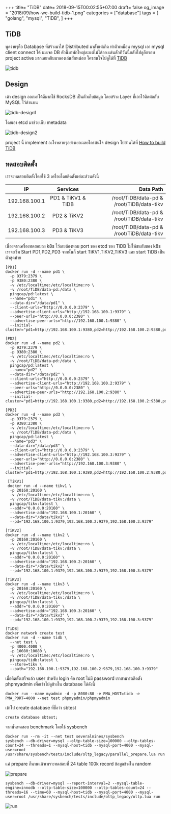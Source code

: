 +++
title= "TiDB"
date= 2018-09-15T00:02:55+07:00
draft= false
og_image = "2018/09/how-we-build-tidb-1.png" 
categories = ["database"]
tags = [ 
  "golang",
  "mysql",
  "TiDB",
  ]
+++

## TiDB
พูดง่ายๆคือ Database ที่สร้างมาให้ Distributed มาตั้งแต่เกิด ทำตัวเหมือน mysql เอา mysql client connect ได้
ผมเจอ DB ตัวนี้มาพักใหญ่ละแต่ไม่ได้ลองเล่นสักทีวันนี้กลับไปดูอีกรอบ project active มากเลยหยิบมาลองเล่นสักหน่อย
ใครสนใจไปดูได้ที่ [TiDB](https://github.com/pingcap/tidb)

![tidb](/2018/09/tidb-architecture.png)

## Design
เค้า design ออกมาได้ดีมากใช้ RocksDB เป็นตัวเก็บข้อมูล โดยสร้าง Layer ที่เอาไว้ติดต่อกับ MySQL ไว้ด้านบน

![tidb-design1](/2018/09/how-we-build-tidb-2.png)

โดยเอา etcd มาช่วยเก็บ metadata 

![tidb-design2](/2018/09/how-we-build-tidb-3.png)

project นี้ implement อะไรหลายๆอย่างเยอะเลยใครสนใจ design ไปอ่านได้ที่ [How to build TiDB](https://pingcap.com/blog/2016-10-17-how-we-build-tidb/)

## ทดสอบติดตั้ง
เราจะทดสอบติดตั้งโดยใช้ 3 เครื่องโดยติดตั้งแต่ละส่วนดังนี้


| IP          | Services         | Data Path                               |
| ----------- |:----------------:| ---------------------------------------:|
|192.168.100.1|PD1 & TiKV1 & TiDB|/root/TiDB/data-pd & /root/TiDB/data-tikv|
|192.168.100.2|PD2 & TiKV2       |/root/TiDB/data-pd & /root/TiDB/data-tikv|
|192.168.100.3|PD3 & TiKV3       |/root/TiDB/data-pd & /root/TiDB/data-tikv|


เนื่องจากเครื่องทดสอบลง k8s ไว้เลยต้องหลบ port ของ etcd ของ TiDB ไม่ให้ชนกับของ k8s
เราจะเริ่ม Start PD1,PD2,PD3 จากนั้นก็ start TiKV1,TiKV2,TiKV3 และ start TiDB เป็นตัวสุดท้าย

```
[PD1]
docker run -d --name pd1 \
  -p 9379:2379 \
  -p 9380:2380 \
  -v /etc/localtime:/etc/localtime:ro \
  -v /root/TiDB/data-pd:/data \
  pingcap/pd:latest \
  --name="pd1" \
  --data-dir="/data/pd1" \
  --client-urls="http://0.0.0.0:2379" \
  --advertise-client-urls="http://192.168.100.1:9379" \
  --peer-urls="http://0.0.0.0:2380" \
  --advertise-peer-urls="http://192.168.100.1:9380" \
  --initial-cluster="pd1=http://192.168.100.1:9380,pd2=http://192.168.100.2:9380,pd3=http://192.168.100.3:9380"

[PD2]
docker run -d --name pd2 \
  -p 9379:2379 \
  -p 9380:2380 \
  -v /etc/localtime:/etc/localtime:ro \
  -v /root/TiDB/data-pd:/data \
  pingcap/pd:latest \
  --name="pd2" \
  --data-dir="/data/pd2" \
  --client-urls="http://0.0.0.0:2379" \
  --advertise-client-urls="http://192.168.100.2:9379" \
  --peer-urls="http://0.0.0.0:2380" \
  --advertise-peer-urls="http://192.168.100.2:9380" \
  --initial-cluster="pd1=http://192.168.100.1:9380,pd2=http://192.168.100.2:9380,pd3=http://192.168.100.3:9380"

[PD3]
docker run -d --name pd3 \
  -p 9379:2379 \
  -p 9380:2380 \
  -v /etc/localtime:/etc/localtime:ro \
  -v /root/TiDB/data-pd:/data \
  pingcap/pd:latest \
  --name="pd3" \
  --data-dir="/data/pd3" \
  --client-urls="http://0.0.0.0:2379" \
  --advertise-client-urls="http://192.168.100.3:9379" \
  --peer-urls="http://0.0.0.0:2380" \
  --advertise-peer-urls="http://192.168.100.3:9380" \
  --initial-cluster="pd1=http://192.168.100.1:9380,pd2=http://192.168.100.2:9380,pd3=http://192.168.100.3:9380"

 [TiKV1]
 docker run -d --name tikv1 \
  -p 20160:20160 \
  -v /etc/localtime:/etc/localtime:ro \
  -v /root/TiDB/data-tikv:/data \
  pingcap/tikv:latest \
  --addr="0.0.0.0:20160" \
  --advertise-addr="192.168.100.1:20160" \
  --data-dir="/data/tikv1" \
  --pd="192.168.100.1:9379,192.168.100.2:9379,192.168.100.3:9379"

[TiKV2]
docker run -d --name tikv2 \
  -p 20160:20160 \
  -v /etc/localtime:/etc/localtime:ro \
  -v /root/TiDB/data-tikv:/data \
  pingcap/tikv:latest \
  --addr="0.0.0.0:20160" \
  --advertise-addr="192.168.100.2:20160" \
  --data-dir="/data/tikv2" \
  --pd="192.168.100.1:9379,192.168.100.2:9379,192.168.100.3:9379"

[TiKV3]
docker run -d --name tikv3 \
  -p 20160:20160 \
  -v /etc/localtime:/etc/localtime:ro \
  -v /root/TiDB/data-tikv:/data \
  pingcap/tikv:latest \
  --addr="0.0.0.0:20160" \
  --advertise-addr="192.168.100.3:20160" \
  --data-dir="/data/tikv3" \
  --pd="192.168.100.1:9379,192.168.100.2:9379,192.168.100.3:9379"

[TiDB]
docker network create test
docker run -d --name tidb \
  --net test \
  -p 4000:4000 \
  -p 10080:10080 \
  -v /etc/localtime:/etc/localtime:ro \
  pingcap/tidb:latest \
  --store=tikv \
  --path="192.168.100.1:9379,192.168.100.2:9379,192.168.100.3:9379"
```

เมื่อติดตั้งเสร็จแล้ว user สำหรับ login คือ root ไม่มี password่
เราสามารถติดตั้ง phpmyadmin เพื่อเข้าไปดูข้างใน database ได้ดังนี้ 

```
docker run --name myadmin -d -p 8080:80 -e PMA_HOST=tidb -e PMA_PORT=4000 --net test phpmyadmin/phpmyadmin
```

เข้าไป create database ที่ชื่อว่า sbtest

```
create database sbtest;
```

จากนั้นทดสอบ benchmark โดยใช้ sysbench

```
docker run --rm -it --net test severalnines/sysbench
sysbench --db-driver=mysql --oltp-table-size=100000 --oltp-tables-count=24 --threads=1 --mysql-host=tidb --mysql-port=4000 --mysql-user=root /usr/share/sysbench/tests/include/oltp_legacy/parallel_prepare.lua run
```

แค่ prepare ก็นานแล้วเพราะทดสอบที่ 24 table 100k record ข้อมูลข้างใน random

![prepare](/2018/09/sysbench-prepare.png)

```
sysbench --db-driver=mysql --report-interval=2 --mysql-table-engine=innodb --oltp-table-size=100000 --oltp-tables-count=24 --threads=16 --time=60 --mysql-host=tidb --mysql-port=4000 --mysql-user=root /usr/share/sysbench/tests/include/oltp_legacy/oltp.lua run
```

![run](/2018/09/sysbench-run.png)





